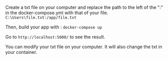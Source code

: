 Create a txt file on your computer and replace the path to the left of the ":" in the docker-compose.yml with that of your file.
`C:\Users\file.txt:/app/file.txt`

Then, build your app with : `docker-compose up`

Go to `http://localhost:5000/` to see the result.

You can modify your txt file on your computer. It will also change the txt in your container.